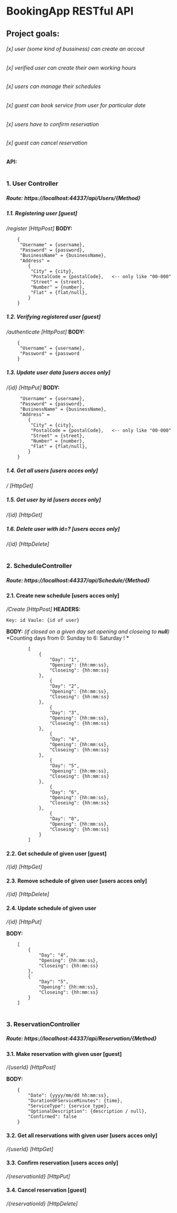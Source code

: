 # BookingApp RESTful API

## Project goals:
###### [x] user (some kind of bussiness) can create an accout
###### [x] verified user can create their own working hours
###### [x] users can manage their schedules
###### [x] guest can book service from user for particular date
###### [x] users have to confirm reservation
###### [x] guest can cancel reservation

#### API:
#
### 1. User Controller
##### **Route**: https://localhost:44337/api/Users/{Method}

##### 1.1. Registering user [guest]
*/register [HttpPost]*
**BODY:**
```
	{
	 "Username" = {username},
	 "Password" = {password},
	 "BusinessName" = {businessName},
	 "Address" = 
		{
		 "City" = {city},
		 "PostalCode = {postalCode},   <-- only like "00-000"
		 "Street" = {street},
		 "Number" = {number},
		 "Flat" = {flat/null},
		}
	}
```

##### 1.2. Verifying registered user [guest]
*/authenticate [HttpPost]*
**BODY:**
```
	{
	 "Username" = {username},
	 "Password" = {password
	}
```

##### 1.3. Update user data [users acces only]
*/{id} [HttpPut]*
**BODY:**
```	{
	 "Username" = {username},
	 "Password" = {password},
	 "BusinessName" = {businessName},
	 "Address" = 
		{
		 "City" = {city},
		 "PostalCode = {postalCode},   <-- only like "00-000"
		 "Street" = {street},
		 "Number" = {number},
		 "Flat" = {flat/null},
		}
	}	
```

##### 1.4. Get all users [users acces only]
*/ [HttpGet]*

##### 1.5. Get user by id [users acces only]
*/{id} [HttpGet]*

##### 1.6. Delete user with id=? [users acces only]
*/{id} [HttpDelete]*

#
### 2. ScheduleController
##### **Route**: https://localhost:44337/api/Schedule/{Method}

#### 2.1. Create new schedule [users acces only]
*/Create [HttpPost]*
**HEADERS:**
```
Key: id Vaule: {id of user}
```
**BODY:** *(if closed on a given day set opening and closeing to **null**)*
*Counting days from 0: Sunday to 6: Saturday ! *
```
		[
			{
				"Day": "1",
				"Opening": {hh:mm:ss},
				"Closeing": {hh:mm:ss}
			},
				{
				"Day": "2",
				"Opening": {hh:mm:ss},
				"Closeing": {hh:mm:ss}
			},
				{
				"Day": "3",
				"Opening": {hh:mm:ss},
				"Closeing": {hh:mm:ss}
			},
				{
				"Day": "4",
				"Opening": {hh:mm:ss},
				"Closeing": {hh:mm:ss}
			},
				{
				"Day": "5",
				"Opening": {hh:mm:ss},
				"Closeing": {hh:mm:ss}
			},
				{
				"Day": "6",
				"Opening": {hh:mm:ss},
				"Closeing": {hh:mm:ss}
			},
				{
				"Day": "0",
				"Opening": {hh:mm:ss},
				"Closeing": {hh:mm:ss}
			}
		]
```
#### 2.2. Get schedule of given user [guest]
*/{id} [HttpGet]* 

#### 2.3. Remove schedule of given user [users acces only]
*/{id} [HttpDelete]*

#### 2.4. Update schedule of given user
*/{id} [HttpPut]*

**BODY:**
```
	[
		{
			"Day": "4",
			"Opening": {hh:mm:ss},
			"Closeing": {hh:mm:ss}
		},
		{
			"Day": "5",
			"Opening": {hh:mm:ss},
			"Closeing": {hh:mm:ss}
		}
	]
```

#
### 3. ReservationController
##### **Route**: https://localhost:44337/api/Reservation/{Method}

#### 3.1. Make reservation with given user [guest]
*/{userId} [HttpPost]*

**BODY:**
```
	{
		"Date": {yyyy/mm/dd hh:mm:ss},
		"DurationOFServiceMinutes": {time},
		"ServiceType": {service type},
		"OptionalDescription": {description / null},
		"Confirmed": false
	}
```

#### 3.2. Get all reservations with given user [users acces only]
*/{userId} [HttpGet]*

#### 3.3. Confirm reservation [users acces only]
*/{reservationId} [HttpPut]*

#### 3.4. Cancel reservation [guest]
*/{reservationId} [HttpDelete]*